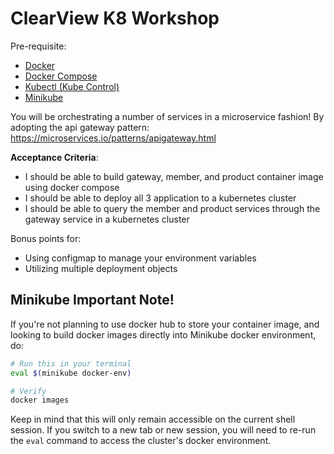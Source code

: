 # ClearView K8 Workshop

Pre-requisite:
- [Docker](https://docs.docker.com/install/)
- [Docker Compose](https://docs.docker.com/compose/install/)
- [Kubectl (Kube Control)](https://kubernetes.io/docs/tasks/tools/install-kubectl/#install-kubectl-on-linux)
- [Minikube](https://kubernetes.io/docs/setup/learning-environment/minikube/)

You will be orchestrating a number of services in a microservice fashion! By adopting the api gateway pattern: https://microservices.io/patterns/apigateway.html

**Acceptance Criteria**:
- I should be able to build gateway, member, and product container image using docker compose
- I should be able to deploy all 3 application to a kubernetes cluster
- I should be able to query the member and product services through the gateway service in a kubernetes cluster

Bonus points for:
- Using configmap to manage your environment variables
- Utilizing multiple deployment objects

## Minikube Important Note!

If you're not planning to use docker hub to store your container image, and looking to build docker images directly into Minikube docker environment, do:
```bash
# Run this in your terminal
eval $(minikube docker-env)

# Verify
docker images
```

Keep in mind that this will only remain accessible on the current shell session. If you switch to a new tab or new session, you will need to re-run the `eval` command to access the cluster's docker environment.
